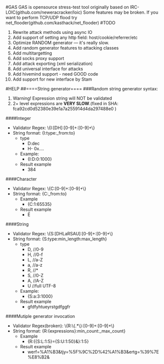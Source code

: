 #GAS
GAS is opensource stress-test tool originally based on IRC-LOIC(github.com/neweracracker/loic)
Some features may be broken. If you want to perform TCP/UDP flood try net_flooder(github.com/kasthack/net_flooder)
#TODO
1. Rewrite attack methods using async IO
2. Add support of setting any http field: host/cookie/referrer/etc
3. Optimize RANDOM generator — it's really slow.
4. Add random generator features to attacking classes
5. Add multitargetting
6. Add socks proxy support
7. Add attack exporting (xml serialization)
8. Add universal interface for attacks
9. Add hivemind support - need GOOD code
10. Add support for new interface by Stam

#HELP
##====String generator====
###Random string generator syntax:
1. Warning! Expression string will NOT be validated
2. 2+ level expressions are  **VERY SLOW**.(fixed in SHA: fca92cd0d52380e39e1a7a255914d4da297488e0 )

####Integer
* Validator Regex: \\{I\:[DH]\:[0-9]+\:[0-9]+\\}
* String format: {I:type:_from:to}
	* type
		* D\:dec
		* H- 0x....
	* Example:
		* {I\:D\:0\:1000}
	* Result example
		* 384

####Character
* Validator Regex: \\{C\:[0-9]+\:[0-9]+\\}
* String format: {C:_from:to}
	* Example
		* {C\:1\:65535}
	* Result example
		* Ё

####String
* Validator Regex: \\{S\:[DHLaRSAU]\:[0-9]+\:[0-9]+\\}
* String format: {S\:type\:min_length\:max_length}
	* type
		* D,      //0-9
		* H,      //0-f
		* L,      //a-Z
		* a,      //a-z
		* R,      //*
		* S,      //0-Z
		* A,      //A-Z
		* U       //full UTF-8
	* Example:
		* {S\:a\:3\:1000}
	* Result example
		* gfdfyhtueyrstgdfggfr

####Mutiple generator invocation
* Validator Regex(broken): \\{R\:\\{.*\\}\:[0-9]+\:[0-9]+\\}
* String format: {R\:{expressions}\:min_count\:_max_count}
	* Example
		* {R\:{{S\:L\:1\:5}={S\:U\:1\:50}&}\:1\:5}
	* Result example
		* werf=%A1%B3&tjy=%5F%9C%2D%42%A1%B3&ertg=%39%7E%E8%B2&
